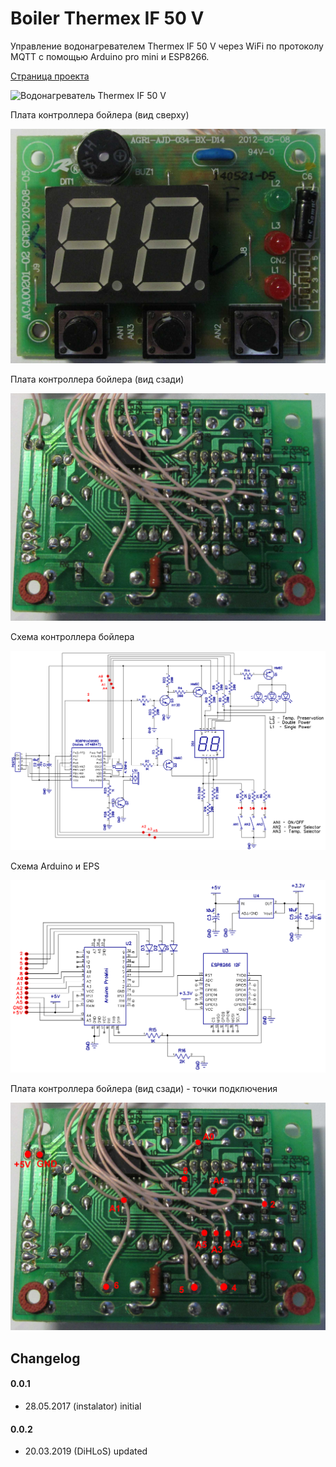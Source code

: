 # Boiler Thermex IF 50 V
Управление водонагревателем Thermex IF 50 V через WiFi по протоколу MQTT с помощью Arduino pro mini и ESP8266.

[Страница проекта](http://blog.instalator.ru/archives/681)

![Водонагреватель Thermex IF 50 V](http://blog.instalator.ru/wp-content/uploads/2017/05/thermex_new1-672x372.jpg)


Плата контроллера бойлера (вид сверху)

![Плата контроллера](https://github.com/DiHLoS/Boiler_Thermex/blob/master/images/Thermex_IF_MainBoard-1.jpg)

Плата контроллера бойлера (вид сзади)

![Плата контроллера](https://github.com/DiHLoS/Boiler_Thermex/blob/master/images/Thermex_MainBoard.jpg)

Схема контроллера бойлера

![Схема контроллера](https://github.com/DiHLoS/Boiler_Thermex/blob/master/images/Schema%20Boiler%20Controller.png)

Схема Arduino и EPS

![Схема контроллера](https://github.com/DiHLoS/Boiler_Thermex/blob/master/images/Schema%20Arduino%20and%20ESP.png)

Плата контроллера бойлера (вид сзади) - точки подключения

![Плата контроллера](https://github.com/DiHLoS/Boiler_Thermex/blob/master/images/Thermex_MainBoard.png)


## Changelog

#### 0.0.1
* 28.05.2017 (instalator) initial

#### 0.0.2
* 20.03.2019 (DiHLoS) updated
